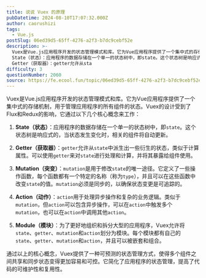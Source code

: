 ```yaml
---
title: 说说 Vuex 的原理
pubDatetime: 2024-08-10T17:07:32.000Z
author: caorushizi
tags:
  - Vue.js
postSlug: 06ed39d5-65ff-4276-a2f3-b7dc9cebf52e
description: >-
  Vuex是Vue.js应用程序开发的状态管理模式和库。它为Vue应用程序提供了一个集中式的存储机制，用于管理应用程序的所有组件的状态。Vuex的设计受到了Flux和Redux的影响，它通过以下几个核心概念来工作：
  State（状态）：应用程序的数据存储在一个单一的状态树中，即state。这个状态树是响应式的，当状态发生变化时，相关的组件将自动更新。
  Getter（获取器）：getter允许从sta
difficulty: 3
questionNumber: 2060
source: https://fe.ecool.fun/topic/06ed39d5-65ff-4276-a2f3-b7dc9cebf52e
---
```


Vuex是Vue.js应用程序开发的状态管理模式和库。它为Vue应用程序提供了一个集中式的存储机制，用于管理应用程序的所有组件的状态。Vuex的设计受到了Flux和Redux的影响，它通过以下几个核心概念来工作：

1. **State（状态）**：应用程序的数据存储在一个单一的状态树中，即`state`。这个状态树是响应式的，当状态发生变化时，相关的组件将自动更新。

2. **Getter（获取器）**：`getter`允许从`state`中派生出一些衍生的状态，类似于计算属性。可以使用`getter`来对`state`进行处理和计算，并将其暴露给组件使用。

3. **Mutation（突变）**：`mutation`是用于修改`state`的唯一途径。它定义了一些操作函数，每个函数都有一个特定的名称（称为`type`），并且可以在这些函数中改变`state`的值。`mutation`必须是同步的，以确保状态变更是可追踪的。

4. **Action（动作）**：`action`用于处理异步操作和复杂的业务逻辑。类似于`mutation`，但`action`可以包含异步操作，可以在`action`中触发多个`mutation`，也可以在`action`中调用其他`action`。

5. **Module（模块）**：为了更好地组织和拆分大型的应用程序，Vuex允许将`state`、`getter`、`mutation`和`action`划分为模块。每个模块都有自己的`state`、`getter`、`mutation`和`action`，并且可以被嵌套和组合。

通过以上的核心概念，Vuex提供了一种可预测的状态管理方式，使得多个组件之间共享和同步状态变得更加容易和可控。它简化了应用程序的状态管理，提高了代码的可维护性和复用性。
